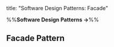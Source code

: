 <frontmatter>
title: "Software Design Patterns: Facade"
</frontmatter>

<link rel="stylesheet" href="{{baseUrl}}/css/textbook.css">

<div class="website-content">

%%**Software Design Patterns →**%%

## Facade Pattern

<div id="main">

<include src="what/embed.md" />

</div>

</div>
